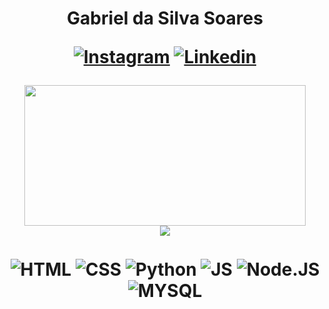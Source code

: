 <div align="center">
   <h1>
   Gabriel da Silva Soares
   </h>
   <br>
   
   [![Instagram](https://img.shields.io/badge/Instagram-E4405F?style=for-the-badge&logo=instagram&logoColor=white)](https://www.instagram.com/bielxs_ss_/)
   [![Linkedin](https://img.shields.io/badge/LinkedIn-0077B5?style=for-the-badge&logo=linkedin&logoColor=white)](https://www.linkedin.com/in/gabriel-soares-3098782b0/)
   
   <div>
        <img width="450" height="225" src="https://github-readme-stats.vercel.app/api?username=moh4b-z&show_icons=true&theme=dracula&bg_color=00000000&border_color=00000000&rank_icon=github&ring_color=8dd5ed&include_all_commits=true">
   </div>
   
   <div>
       <img src="https://github-readme-stats.vercel.app/api/top-langs/?username=Bielxs633&layout=compact&langs_count=12&theme=dracula&bg_color=00000000&border_color=00000000&locale=pt-br">
   </div>
   
   <div style="display: inline_block"><br/>
       <img align="center" alt="HTML" src="https://img.shields.io/badge/HTML-FF0000?style=for-the-badge&logo=html5&logoColor=white" />
       <img align="center" alt="CSS" src="https://img.shields.io/badge/CSS-0000FF?&style=for-the-badge&logo=css3&logoColor=white" />
       <img align="center" alt="Python" src="https://img.shields.io/badge/Python-008000?style=for-the-badge&logo=python&logoColor=white" />
       <img align="center" alt="JS" src="https://img.shields.io/badge/JavaScript-F7DF1E?style=for-the-badge&logo=javascript&logoColor=black" />
       <img align="center" alt="Node.JS" src="https://img.shields.io/badge/Node.js-FF4500?style=for-the-badge&logo=node.js&logoColor=white" />
       <img align="center" alt="MYSQL" src="https://img.shields.io/badge/MySQL-00000F?style=for-the-badge&logo=mysql&logoColor=white" />
   </div><br/>
   
</div>



















 
